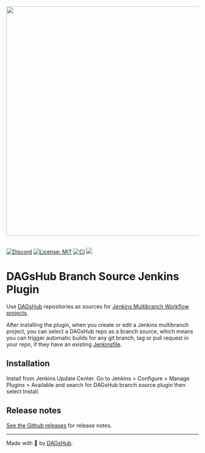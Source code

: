 <div align="center">
  <a href="https://dagshub.com"><img src="https://raw.githubusercontent.com/DAGsHub/client/master/dagshub_github.png" width=600 alt=""/></a><br><br>
</div>

[![Discord](https://img.shields.io/discord/698874030052212737)](https://discord.com/invite/9gU36Y6)
[![License: MIT](https://img.shields.io/badge/License-MIT-yellow.svg)](https://opensource.org/licenses/MIT)
[![CI](https://img.shields.io/github/checks-status/jenkinsci/dagshub-branch-source-plugin/master)](https://ci.jenkins.io/job/Plugins/job/dagshub-branch-source-plugin/)
<a href="https://twitter.com/TheRealDAGsHub" title="DAGsHub on Twitter"><img src="https://img.shields.io/twitter/follow/TheRealDAGsHub.svg?style=social"></a>

# DAGsHub Branch Source Jenkins Plugin

Use <a href="https://dagshub.com">DAGsHub</a> repositories as sources for
<a href="https://www.jenkins.io/doc/book/pipeline/multibranch/">Jenkins Multibranch Workflow projects</a>.

After installing the plugin, when you create or edit a Jenkins multibranch project, you can select a 
DAGsHub repo as a branch source, which means you can trigger automatic builds for any git branch, tag 
or pull request in your repo, if they have an existing 
[Jenkinsfile](jenkins.io/doc/book/pipeline/jenkinsfile/).

## Installation
Install from Jenkins Update Center. Go to Jenkins > Configure > Manage Plugins > Available and search for DAGsHub branch source plugin then select Install.

## Release notes
[See the Github releases](https://github.com/jenkinsci/dagshub-branch-source-plugin/releases) for release notes.

---

Made with 🐶 by [DAGsHub](https://dagshub.com/).

